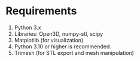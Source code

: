 # Requirements
1. Python 3.x
2. Libraries: Open3D, numpy-stl, scipy
3. Matplotlib (for visualization)
4. Python 3.10 or higher is recommended.
5. Trimesh (for STL export and mesh manipulation)
